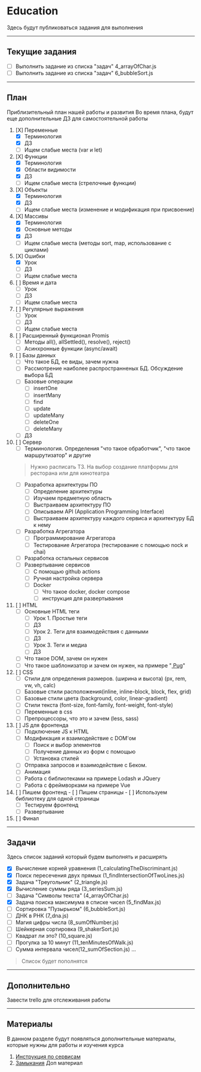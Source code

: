 # Education
Здесь будут публиковаться задания для выполнения
____
## Текущие задания
- [ ] Выполнить задание из списка "задач" 4_arrayOfChar.js
- [ ] Выполнить задание из списка "задач" 6_bubbleSort.js

____
## План
Приблизительный план нашей работы и развития
Во время плана, будут еще дополнительные ДЗ для самостоятельной работы

1. [X] Переменные 
    * [X] Терминология
    * [X] ДЗ
    * [ ] Ищем слабые места (var и let)
2. [X] Функции
    * [X] Терминология
    * [X] Области видимости
    * [X] ДЗ
    * [ ] Ищем слабые места (стрелочные функции)
3. [X] Объекты 
    * [X] Терминология
    * [X] ДЗ
    * [ ] Ищем слабые места (изменение и модификация при присвоение)
4. [X] Массивы 
    * [X] Терминология
    * [X] Основные методы
    * [X] ДЗ
    * [ ] Ищем слабые места (методы sort, map, использование с циклами)
5. [X] Ошибки
    * [X] Урок
    * [ ] ДЗ
    * [ ] Ищем слабые места
6. [ ] Время и дата
    * [ ] Урок
    * [ ] ДЗ
    * [ ] Ищем слабые места
7. [ ] Регулярные выражения
    * [ ] Урок
    * [ ] ДЗ
    * [ ] Ищем слабые места
8. [ ] Расширенный функционал Promis
    * [ ] Методы all(), allSettled(), resolve(), reject()
    * [ ] Асинхронные функции (async/await)
9. [ ] Базы данных
    * [ ] Что такое БД, ее виды, зачем нужна
    * [ ] Рассмотрение наиболее распространненых БД. Обсуждение выбора БД
    * [ ] Базовые операции 
        - [ ] insertOne 
        - [ ] insertMany
        - [ ] find
        - [ ] update
        - [ ] updateMany
        - [ ] deleteOne
        - [ ] deleteMany
    * [ ] ДЗ

10. [ ] Сервер
    * [ ] Терминология. Определения "что такое обработчик", "что такое маршрутизатор" и другие 
    > Нужно расписать ТЗ. На выбор создание платформы для ресторана или для кинотеатра
    * [ ] Разработка архитектуры ПО 
        - [ ] Определение архитектуры
        - [ ] Изучаем предметную область
        - [ ] Выстраиваем архитектуру ПО
        - [ ] Описываем API (Application Programming Interface)
        - [ ] Выстраиваем архитектуру каждого сервиса и архитектуру БД к нему
    * [ ] Разработка Агрегатора
        - [ ] Программирование Агрегатора
        - [ ] Тестирование Агрегатора (тестирование с помощью nock и chai)
    * [ ] Разработка остальных сервисов
    * [ ] Развертывание сервисов
        - [ ] С помощью github actions
        - [ ] Ручная настройка сервера
        - [ ] Docker
            + [ ] Что такое docker, docker compose
            + [ ] инструкция для развертывания

11. [ ] HTML
    * [ ] Основные HTML теги
        - [ ] Урок 1. Простые теги
        - [ ] ДЗ
        - [ ] Урок 2. Теги для взаимодействия с данными
        - [ ] ДЗ
        - [ ] Урок 3. Теги и медиа
        - [ ] ДЗ
    * [ ] Что такое DOM, зачем он нужен
    * [ ] Что такое шаблонизатор и зачем он нужен, на примере "[ Pug](https://pugjs.org/api/getting-started.html)"

12. [ ] CSS
    * [ ] Стили для определения размеров. (ширина и высота) (px, rem, vw, vh, calc)
    * [ ] Базовые стили расположения(inline, inline-block, block, flex, grid)
    * [ ] Базовые стили цвета (background, color, linear-gradient)
    * [ ] Стили текста (font-size, font-family, font-weight, font-style)
    * [ ] Переменные в css
    * [ ] Препроцессоры, что это и зачем (less, sass)

13. [ ] JS для фронтенда
    * [ ] Подключение JS к HTML 
    * [ ] Модификация и взаимодействие с DOM'ом
        - [ ] Поиск и выбор элементов
        - [ ] Получение данных из форм с помощью 
        - [ ] Установка стилей
    * [ ] Отправка запросов и взаимодействие с Беком.
    * [ ] Анимация
    * [ ] Работа с библиотеками на примере Lodash и JQuery
    * [ ] Работа с фреймворками на примере Vue
14. [ ] Пишем фронтенд
        - [ ] Пишем страницы
        - [ ] Используем библиотеку для одной страницы
    * [ ] Тестируем фронтенд
    * [ ] Развертывание
15. [ ] Финал

____
## Задачи
Здесь список заданий который будем выполнять и расширять

* [X] Вычисление корней уравнения (1_calculatingTheDiscriminant.js)
* [X] Поиск пересечения двух прямых (1_findIntersectionOfTwoLines.js)
* [X] Задача "Треугольник" (2_triangle.js)
* [X] Вычисление суммы ряда (3_seriesSum.js)
* [ ] Задача "Символы текста" (4_arrayOfChar.js)
* [X] Задача поиска максимума в списке чисел (5_findMax.js)
* [ ] Сортировка "Пузырьком" (6_bubbleSort.js)
* [ ] ДНК в РНК (7_dna.js)
* [ ] Магия цифры числа (8_sumOfNumber.js)
* [ ] Шейкерная сортировка (9_shakerSort.js)
* [ ] Квадрат ли это? (10_square.js)
* [ ] Прогулка за 10 минут (11_tenMinutesOfWalk.js)
* [ ] Сумма интервала чисел(12_sumOfSection.js)
... 
> Список будет пополнятся

____
## Дополнительно
Завести trello для отслеживания работы

____
## Материалы
В данном разделе будут появляться дополнительные материалы, которые нужны для работы и изучения курса

1. [Инструкция по сервисам](https://onedrive.live.com/redir?resid=F2E756DD9556D081!123&authkey=!AL0NkK1O4lge_N8&ithint=file%2cdocx&e=i7hRKE)
2. [Замыкания](https://learn.javascript.ru/closure) Доп материал